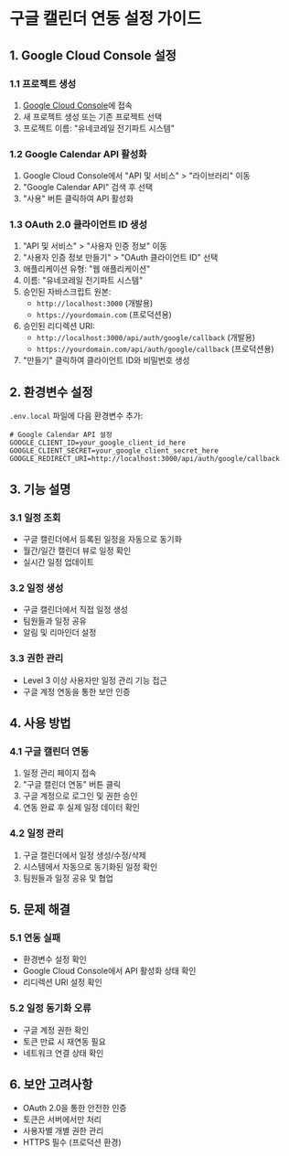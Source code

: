 # 구글 캘린더 연동 설정 가이드

## 1. Google Cloud Console 설정

### 1.1 프로젝트 생성
1. [Google Cloud Console](https://console.cloud.google.com/)에 접속
2. 새 프로젝트 생성 또는 기존 프로젝트 선택
3. 프로젝트 이름: "유네코레일 전기파트 시스템"

### 1.2 Google Calendar API 활성화
1. Google Cloud Console에서 "API 및 서비스" > "라이브러리" 이동
2. "Google Calendar API" 검색 후 선택
3. "사용" 버튼 클릭하여 API 활성화

### 1.3 OAuth 2.0 클라이언트 ID 생성
1. "API 및 서비스" > "사용자 인증 정보" 이동
2. "사용자 인증 정보 만들기" > "OAuth 클라이언트 ID" 선택
3. 애플리케이션 유형: "웹 애플리케이션"
4. 이름: "유네코레일 전기파트 시스템"
5. 승인된 자바스크립트 원본:
   - `http://localhost:3000` (개발용)
   - `https://yourdomain.com` (프로덕션용)
6. 승인된 리디렉션 URI:
   - `http://localhost:3000/api/auth/google/callback` (개발용)
   - `https://yourdomain.com/api/auth/google/callback` (프로덕션용)
7. "만들기" 클릭하여 클라이언트 ID와 비밀번호 생성

## 2. 환경변수 설정

`.env.local` 파일에 다음 환경변수 추가:

```env
# Google Calendar API 설정
GOOGLE_CLIENT_ID=your_google_client_id_here
GOOGLE_CLIENT_SECRET=your_google_client_secret_here
GOOGLE_REDIRECT_URI=http://localhost:3000/api/auth/google/callback
```

## 3. 기능 설명

### 3.1 일정 조회
- 구글 캘린더에서 등록된 일정을 자동으로 동기화
- 월간/일간 캘린더 뷰로 일정 확인
- 실시간 일정 업데이트

### 3.2 일정 생성
- 구글 캘린더에서 직접 일정 생성
- 팀원들과 일정 공유
- 알림 및 리마인더 설정

### 3.3 권한 관리
- Level 3 이상 사용자만 일정 관리 기능 접근
- 구글 계정 연동을 통한 보안 인증

## 4. 사용 방법

### 4.1 구글 캘린더 연동
1. 일정 관리 페이지 접속
2. "구글 캘린더 연동" 버튼 클릭
3. 구글 계정으로 로그인 및 권한 승인
4. 연동 완료 후 실제 일정 데이터 확인

### 4.2 일정 관리
1. 구글 캘린더에서 일정 생성/수정/삭제
2. 시스템에서 자동으로 동기화된 일정 확인
3. 팀원들과 일정 공유 및 협업

## 5. 문제 해결

### 5.1 연동 실패
- 환경변수 설정 확인
- Google Cloud Console에서 API 활성화 상태 확인
- 리디렉션 URI 설정 확인

### 5.2 일정 동기화 오류
- 구글 계정 권한 확인
- 토큰 만료 시 재연동 필요
- 네트워크 연결 상태 확인

## 6. 보안 고려사항

- OAuth 2.0을 통한 안전한 인증
- 토큰은 서버에서만 처리
- 사용자별 개별 권한 관리
- HTTPS 필수 (프로덕션 환경)
